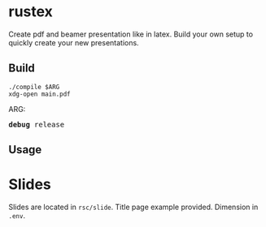 # rustex
Create pdf and beamer presentation like in latex.
Build your own setup to quickly create your new presentations.

## Build
```
./compile $ARG
xdg-open main.pdf
```

ARG:
<pre>
<b>debug</b> release
</pre>

## Usage
# Slides
Slides are located in `rsc/slide`.
Title page example provided.
Dimension in `.env`.
